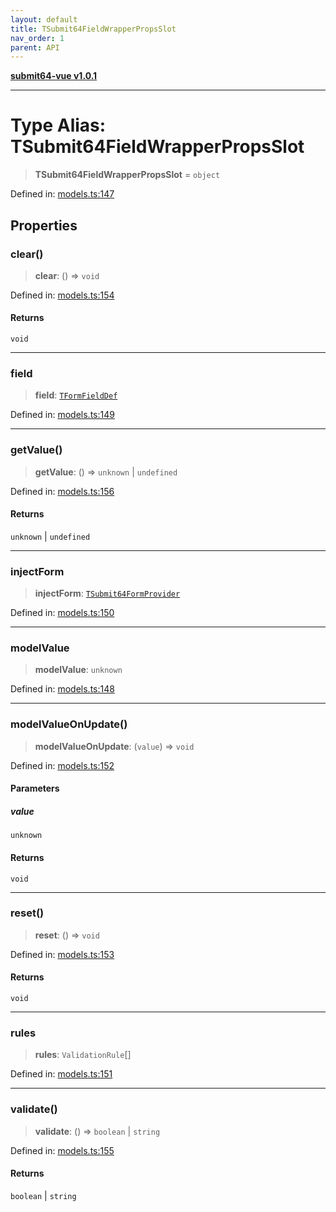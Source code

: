 ```yaml
---
layout: default
title: TSubmit64FieldWrapperPropsSlot
nav_order: 1
parent: API
---
```


[**submit64-vue v1.0.1**](../README.md)

***

# Type Alias: TSubmit64FieldWrapperPropsSlot

> **TSubmit64FieldWrapperPropsSlot** = `object`

Defined in: [models.ts:147](https://github.com/CHUReimsDSN/Submit64-Vue/blob/b0ac49071bd835942dbc5de42858809d4b23b034/src/models.ts#L147)

## Properties

### clear()

> **clear**: () => `void`

Defined in: [models.ts:154](https://github.com/CHUReimsDSN/Submit64-Vue/blob/b0ac49071bd835942dbc5de42858809d4b23b034/src/models.ts#L154)

#### Returns

`void`

***

### field

> **field**: [`TFormFieldDef`](TFormFieldDef.md)

Defined in: [models.ts:149](https://github.com/CHUReimsDSN/Submit64-Vue/blob/b0ac49071bd835942dbc5de42858809d4b23b034/src/models.ts#L149)

***

### getValue()

> **getValue**: () => `unknown` \| `undefined`

Defined in: [models.ts:156](https://github.com/CHUReimsDSN/Submit64-Vue/blob/b0ac49071bd835942dbc5de42858809d4b23b034/src/models.ts#L156)

#### Returns

`unknown` \| `undefined`

***

### injectForm

> **injectForm**: [`TSubmit64FormProvider`](TSubmit64FormProvider.md)

Defined in: [models.ts:150](https://github.com/CHUReimsDSN/Submit64-Vue/blob/b0ac49071bd835942dbc5de42858809d4b23b034/src/models.ts#L150)

***

### modelValue

> **modelValue**: `unknown`

Defined in: [models.ts:148](https://github.com/CHUReimsDSN/Submit64-Vue/blob/b0ac49071bd835942dbc5de42858809d4b23b034/src/models.ts#L148)

***

### modelValueOnUpdate()

> **modelValueOnUpdate**: (`value`) => `void`

Defined in: [models.ts:152](https://github.com/CHUReimsDSN/Submit64-Vue/blob/b0ac49071bd835942dbc5de42858809d4b23b034/src/models.ts#L152)

#### Parameters

##### value

`unknown`

#### Returns

`void`

***

### reset()

> **reset**: () => `void`

Defined in: [models.ts:153](https://github.com/CHUReimsDSN/Submit64-Vue/blob/b0ac49071bd835942dbc5de42858809d4b23b034/src/models.ts#L153)

#### Returns

`void`

***

### rules

> **rules**: `ValidationRule`[]

Defined in: [models.ts:151](https://github.com/CHUReimsDSN/Submit64-Vue/blob/b0ac49071bd835942dbc5de42858809d4b23b034/src/models.ts#L151)

***

### validate()

> **validate**: () => `boolean` \| `string`

Defined in: [models.ts:155](https://github.com/CHUReimsDSN/Submit64-Vue/blob/b0ac49071bd835942dbc5de42858809d4b23b034/src/models.ts#L155)

#### Returns

`boolean` \| `string`
